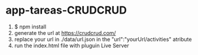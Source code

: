 # app-tareas-CRUDCRUD
1) $ npm install
2) generate the url at https://crudcrud.com/
3) replace your url in ./data/url.json in the "url":"yourUrl/activities" atribute
4) run the index.html file with pluguin Live Server
